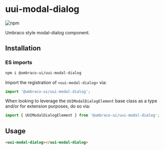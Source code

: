 # uui-modal-dialog

![npm](https://img.shields.io/npm/v/@umbraco-ui/uui-modal-dialog?logoColor=%231B264F)

Umbraco style modal-dialog component.

## Installation

### ES imports

```zsh
npm i @umbraco-ui/uui-modal-dialog
```

Import the registration of `<uui-modal-dialog>` via:

```javascript
import '@umbraco-ui/uui-modal-dialog';
```

When looking to leverage the `UUIModalDialogElement` base class as a type and/or for extension purposes, do so via:

```javascript
import { UUIModalDialogElement } from '@umbraco-ui/uui-modal-dialog';
```

## Usage

```html
<uui-modal-dialog></uui-modal-dialog>
```
